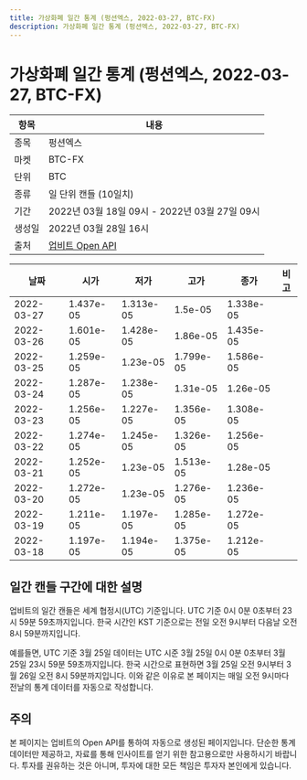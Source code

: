 ```yaml
---
title: 가상화폐 일간 통계 (펑션엑스, 2022-03-27, BTC-FX)
description: 가상화폐 일간 통계 (펑션엑스, 2022-03-27, BTC-FX)
---
```



가상화폐 일간 통계 (펑션엑스, 2022-03-27, BTC-FX)
===

|항목|내용|
|--|--|
|종목|펑션엑스|
|마켓|BTC-FX|
|단위|BTC|
|종류|일 단위 캔들 (10일치)|
|기간|2022년 03월 18일 09시 - 2022년 03월 27일 09시|
|생성일|2022년 03월 28일 16시|
|출처|[업비트 Open API](https://docs.upbit.com)|


|날짜|시가|저가|고가|종가|비고|
|--|--|--|--|--|--|
|2022-03-27|1.437e-05|1.313e-05|1.5e-05|1.338e-05|    |
|2022-03-26|1.601e-05|1.428e-05|1.86e-05|1.435e-05|    |
|2022-03-25|1.259e-05|1.23e-05|1.799e-05|1.586e-05|    |
|2022-03-24|1.287e-05|1.238e-05|1.31e-05|1.26e-05|    |
|2022-03-23|1.256e-05|1.227e-05|1.356e-05|1.308e-05|    |
|2022-03-22|1.274e-05|1.245e-05|1.326e-05|1.256e-05|    |
|2022-03-21|1.252e-05|1.23e-05|1.513e-05|1.28e-05|    |
|2022-03-20|1.272e-05|1.23e-05|1.276e-05|1.236e-05|    |
|2022-03-19|1.211e-05|1.197e-05|1.285e-05|1.272e-05|    |
|2022-03-18|1.197e-05|1.194e-05|1.375e-05|1.212e-05|    |


일간 캔들 구간에 대한 설명
---


업비트의 일간 캔들은 세계 협정시(UTC) 기준입니다. 
UTC 기준 0시 0분 0초부터 23시 59분 59초까지입니다. 
한국 시간인 KST 기준으로는 전일 오전 9시부터 다음날 오전 8시 59분까지입니다. 


예를들면, UTC 기준 3월 25일 데이터는 UTC 시준 3월 25일 0시 0분 0초부터 3월 25일 23시 59분 59초까지입니다. 
한국 시간으로 표현하면 3월 25일 오전 9시부터 3월 26일 오전 8시 59분까지입니다. 
이와 같은 이유로 본 페이지는 매일 오전 9시마다 전날의 통계 데이터를 자동으로 작성합니다. 


주의
---


본 페이지는 업비트의 Open API를 통하여 자동으로 생성된 페이지입니다. 
단순한 통계 데이터만 제공하고, 자료를 통해 인사이트를 얻기 위한 참고용으로만 사용하시기 바랍니다. 
투자를 권유하는 것은 아니며, 투자에 대한 모든 책임은 투자자 본인에게 있습니다. 
